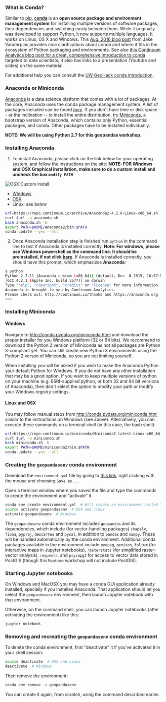 
### What is Conda?
Similar to [pip](https://pypi.python.org/pypi/pip), [**conda**](http://conda.pydata.org/docs/) is an **open source package and environment management system** for installing multiple versions of software packages, their dependencies and switching easily between them. While it originally was developed to support Python, it now supports multiple languages. It works on Linux, OS X and Windows. This [Aug. 2016 blog post](https://jakevdp.github.io/blog/2016/08/25/conda-myths-and-misconceptions/) from Jake Vanderplas provides nice clarifications about conda and where it fits in the ecosystem of Python packaging and environments. See also [this Continuum Analytics blog post for a great, comprehensive introduction to conda](http://www.continuum.io/blog/conda-data-science) targeted to data scientists; it also has links to a presentation (Youtube and slides) on the same material.

For additional help you can consult the [UW GeoHack conda introduction](https://geohackweek.github.io/Introductory/00-conda-tutorial/).

### Anaconda or Miniconda
[Anaconda](https://www.continuum.io/why-anaconda) is a data science platform that comes with a lot of packages. At the core, Anaconda uses the conda package management system. A list of packages included can be found [*here*](https://docs.continuum.io/anaconda/pkg-docs). If you don't have time or disk space -- or the inclination -- to install the entire distribution, try [Miniconda](http://conda.pydata.org/miniconda.html), a bootstrap version of Anaconda, which contains only Python, essential packages, and conda. Other packages have to be installed individually.

**NOTE: We will be using Python 2.7 for this geopandas workshop.**

### Installing Anaconda

1. To install Anaconda, please click on the link below for your operating system, and follow the instructions on the site:
  **NOTE: FOR Windows and OSX Graphical installation, make sure to do a custom install and uncheck the box `modify PATH`**
  
  ![OSX Custom Install](https://docs.continuum.io/_images/pathoption.png)
  
  - [Windows](https://docs.continuum.io/anaconda/install#anaconda-for-windows-install)
  - [OSX](https://docs.continuum.io/anaconda/install#anaconda-for-os-x-graphical-install)
  - Linux: see below
  
  ```bash
  url=https://repo.continuum.io/archive/Anaconda2-4.2.0-Linux-x86_64.sh
  curl $url -o anaconda.sh
  bash anaconda.sh -b
  export PATH=$HOME/anaconda2/bin:$PATH
  conda update --yes --all
  ```
2. Once Anaconda installation step is finished run `python` in the command line to test if Anaconda is installed correctly. **Note: For windows, please use Windows powershell as the command line. It should be preinstalled, if not click [here](https://msdn.microsoft.com/en-us/powershell/scripting/setup/installing-windows-powershell).**
If Anaconda is installed correctly, you should have this prompt, which emphasizes **Anaconda**:

```bash
$ python
Python 2.7.11 |Anaconda custom (x86_64)| (default, Dec  6 2015, 18:57:58)
[GCC 4.2.1 (Apple Inc. build 5577)] on darwin
Type "help", "copyright", "credits" or "license" for more information.
Anaconda is brought to you by Continuum Analytics.
Please check out: http://continuum.io/thanks and https://anaconda.org
>>>
```

### Installing Miniconda

#### Windows
Navigate to http://conda.pydata.org/miniconda.html and download the proper installer for you Windows platform (32 or 64 bits).
We recommend to download the Python 2 version of Miniconda as not all packages are Python 3-compliant yet.  You can still create new Python 3 environments using the Python 2 verson of Miniconda, so you are not limiting yourself.

When installing you will be asked if you wish to make the Anaconda Python your default Python for Windows.
If you do not have any other installation that may be a good option.  If you want to keep multiple versions of python on your machine (e.g. ESRI-supplied python, or both 32 and 64 bit versions of Anaconda), then don't select the option to modify your path or modify your Windows registry settings.

#### Linux and OSX
You may follow manual steps from http://conda.pydata.org/miniconda.html similar to the instructions on Windows (see above). Alternatively, you can execute these commands on a terminal shell (in this case, the bash shell):

```bash
url=https://repo.continuum.io/miniconda/Miniconda2-latest-Linux-x86_64.sh  # On MacOSX, replace Linux with MacOSX
curl $url -o miniconda.sh
bash miniconda.sh -b
export PATH=$HOME/miniconda2/bin:$PATH
conda update --yes --all
```

### Creating the `geopandasenv` conda environment

Download the `environment.yml` file by going to [this link](https://raw.githubusercontent.com/BiG-CZ/BiG-CZ-Toolbox/master/geopandas/environment.yml), right clicking with the mouse and choosing `Save as...`

Open a terminal window where you saved the file and type the commands to create the environment and "activate" it.
```bash
conda env create environment.yml  # Will create an environment called "geopandasenv"
source activate geopandasenv  # OSX and Linux
activate geopandasenv  # Windows
```

The `geopandasenv` conda environment includes `geopandas` and its dependencies, which include (for vector-handling packages) `shapely`, `fiona`, `pyproj`, `descartes` and `pysal`, in addition to `pandas` and `numpy`. These will be handled automatically by the conda environment. Additional conda packages available in the environment include `pyepsg`, `geojson`, `folium` (for interactive maps in Jupyter notebooks), `rasterstats` (for simplified raster-vector analysis), `requests`, and `psycopg2` for access to vector data stored in PostGIS (though this `Maptime` workshop will not include PostGIS).

### Starting Jupyter notebooks

On Windows and MacOSX you may have a conda GUI application already installed, specially if you installed Anaconda. That application should let you select the `geopandasenv` environment, then launch Jupyter notebook with that environment.

Otherwise, on the command shell, you can launch Jupyter notebooks (after activating the environment) like this:
```bash
jupyter notebook
```

### Removing and recreating the `geopandasenv` conda environment

To delete the conda environment, first "deactivate" it if you've activated it in your shell session:
```bash
source deactivate  # OSX and Linux
deactivate  # Windows
```

Then remove the environment:
```bash
conda env remove -n geopandasenv
```

You can create it again, from scratch, using the command described earlier.
